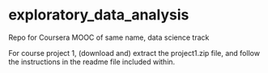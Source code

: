 exploratory_data_analysis
=========================
Repo for Coursera MOOC of same name, data science track

For course project 1, (download and) extract the project1.zip file, and follow the instructions in the readme file included within.

